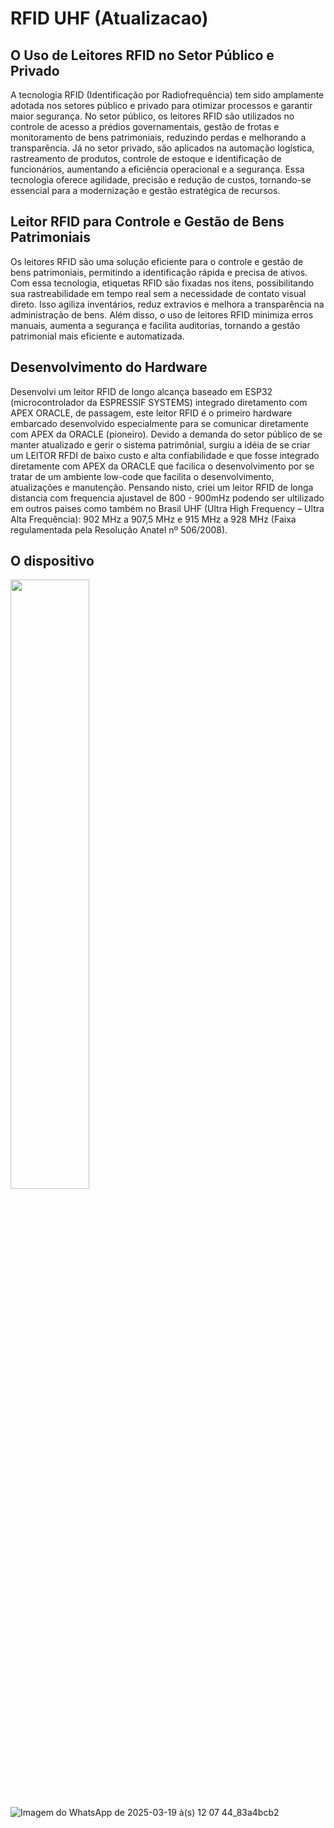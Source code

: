 # RFID UHF (Atualizacao)

## O Uso de Leitores RFID no Setor Público e Privado

A tecnologia RFID (Identificação por Radiofrequência) tem sido amplamente adotada nos setores público e privado para otimizar processos e garantir maior segurança. No setor público, os leitores RFID são utilizados no controle de acesso a prédios governamentais, gestão de frotas e monitoramento de bens patrimoniais, reduzindo perdas e melhorando a transparência. Já no setor privado, são aplicados na automação logística, rastreamento de produtos, controle de estoque e identificação de funcionários, aumentando a eficiência operacional e a segurança. Essa tecnologia oferece agilidade, precisão e redução de custos, tornando-se essencial para a modernização e gestão estratégica de recursos.

## Leitor RFID para Controle e Gestão de Bens Patrimoniais

Os leitores RFID são uma solução eficiente para o controle e gestão de bens patrimoniais, permitindo a identificação rápida e precisa de ativos. Com essa tecnologia, etiquetas RFID são fixadas nos itens, possibilitando sua rastreabilidade em tempo real sem a necessidade de contato visual direto. Isso agiliza inventários, reduz extravios e melhora a transparência na administração de bens. Além disso, o uso de leitores RFID minimiza erros manuais, aumenta a segurança e facilita auditorias, tornando a gestão patrimonial mais eficiente e automatizada.

## Desenvolvimento do Hardware

Desenvolvi um leitor RFID de longo alcança baseado em ESP32 (microcontrolador da ESPRESSIF SYSTEMS) integrado diretamento com APEX ORACLE, de passagem, este leitor RFID é o primeiro hardware embarcado desenvolvido especialmente para se comunicar diretamente com APEX da ORACLE (pioneiro).
Devido a demanda do setor público de se manter atualizado e gerir o sistema patrimônial, surgiu a idéia de se criar um LEITOR RFDI de baixo custo e alta confiabilidade e que fosse integrado diretamente com APEX da ORACLE que facilica o desenvolvimento por se tratar de um ambiente low-code que facilita o desenvolvimento, atualizações e manutenção.
Pensando nisto, criei um leitor RFID de longa distancia com frequencia ajustavel de 800 - 900mHz podendo ser ultilizado em outros paises como também no Brasil UHF (Ultra High Frequency – Ultra Alta Frequência): 902 MHz a 907,5 MHz e 915 MHz a 928 MHz (Faixa regulamentada pela Resolução Anatel nº 506/2008).

## O dispositivo

<img src="https://github.com/user-attachments/assets/9030fe36-da22-4f33-82cc-12913c3b357d" style="width:50%;">


![Imagem do WhatsApp de 2025-03-19 à(s) 12 07 44_83a4bcb2](https://github.com/user-attachments/assets/9030fe36-da22-4f33-82cc-12913c3b357d)


